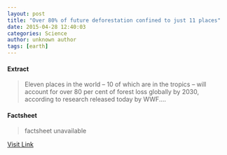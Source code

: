 ```yaml
---
layout: post
title: "Over 80% of future deforestation confined to just 11 places"
date: 2015-04-28 12:40:03
categories: Science
author: unknown author
tags: [earth]
---
```



#### Extract
>Eleven places in the world – 10 of which are in the tropics – will account for over 80 per cent of forest loss globally by 2030, according to research released today by WWF....

#### Factsheet
>factsheet unavailable

[Visit Link](http://phys.org/news349426248.html)


